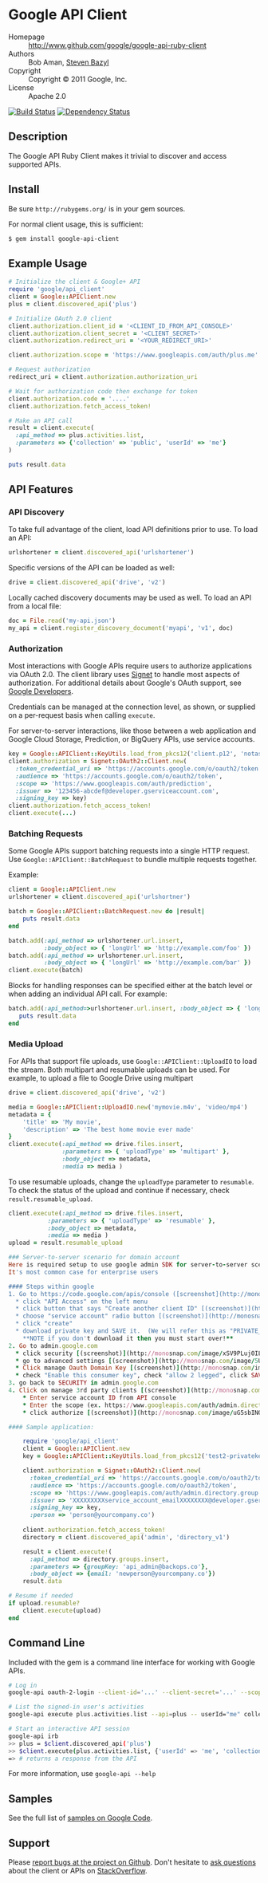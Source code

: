 # Google API Client

<dl>
  <dt>Homepage</dt><dd><a href="http://www.github.com/google/google-api-ruby-client">http://www.github.com/google/google-api-ruby-client</a></dd>
  <dt>Authors</dt><dd>Bob Aman, <a href="mailto:sbazyl@google.com">Steven Bazyl</a></dd>
  <dt>Copyright</dt><dd>Copyright © 2011 Google, Inc.</dd>
  <dt>License</dt><dd>Apache 2.0</dd>
</dl>

[![Build Status](https://secure.travis-ci.org/google/google-api-ruby-client.png)](http://travis-ci.org/google/google-api-ruby-client)
[![Dependency Status](https://gemnasium.com/google/google-api-ruby-client.png)](https://gemnasium.com/google/google-api-ruby-client)

## Description

The Google API Ruby Client makes it trivial to discover and access supported
APIs.

## Install

Be sure `http://rubygems.org/` is in your gem sources.

For normal client usage, this is sufficient:

```bash
$ gem install google-api-client
```

## Example Usage

```ruby
# Initialize the client & Google+ API
require 'google/api_client'
client = Google::APIClient.new
plus = client.discovered_api('plus')

# Initialize OAuth 2.0 client
client.authorization.client_id = '<CLIENT_ID_FROM_API_CONSOLE>'
client.authorization.client_secret = '<CLIENT_SECRET>'
client.authorization.redirect_uri = '<YOUR_REDIRECT_URI>'

client.authorization.scope = 'https://www.googleapis.com/auth/plus.me'

# Request authorization
redirect_uri = client.authorization.authorization_uri

# Wait for authorization code then exchange for token
client.authorization.code = '....'
client.authorization.fetch_access_token!

# Make an API call
result = client.execute(
  :api_method => plus.activities.list,
  :parameters => {'collection' => 'public', 'userId' => 'me'}
)

puts result.data
```

## API Features

### API Discovery

To take full advantage of the client, load API definitions prior to use. To load an API:

```ruby
urlshortener = client.discovered_api('urlshortener')
```

Specific versions of the API can be loaded as well:

```ruby
drive = client.discovered_api('drive', 'v2')
```

Locally cached discovery documents may be used as well. To load an API from a local file:

```ruby
doc = File.read('my-api.json')
my_api = client.register_discovery_document('myapi', 'v1', doc)
```

### Authorization

Most interactions with Google APIs require users to authorize applications via OAuth 2.0. The client library uses [Signet](https://github.com/google/signet) to handle most aspects of authorization. For additional details about Google's OAuth support, see [Google Developers](https://developers.google.com/accounts/docs/OAuth2).

Credentials can be managed at the connection level, as shown, or supplied on a per-request basis when calling `execute`.

For server-to-server interactions, like those between a web application and Google Cloud Storage, Prediction, or BigQuery APIs, use service accounts.

```ruby
key = Google::APIClient::KeyUtils.load_from_pkcs12('client.p12', 'notasecret')
client.authorization = Signet::OAuth2::Client.new(
  :token_credential_uri => 'https://accounts.google.com/o/oauth2/token',
  :audience => 'https://accounts.google.com/o/oauth2/token',
  :scope => 'https://www.googleapis.com/auth/prediction',
  :issuer => '123456-abcdef@developer.gserviceaccount.com',
  :signing_key => key)
client.authorization.fetch_access_token!
client.execute(...)
```

### Batching Requests

Some Google APIs support batching requests into a single HTTP request. Use `Google::APIClient::BatchRequest`
to bundle multiple requests together.

Example:

```ruby
client = Google::APIClient.new
urlshortener = client.discovered_api('urlshortner')

batch = Google::APIClient::BatchRequest.new do |result|
    puts result.data
end

batch.add(:api_method => urlshortener.url.insert,
          :body_object => { 'longUrl' => 'http://example.com/foo' })
batch.add(:api_method => urlshortener.url.insert,
          :body_object => { 'longUrl' => 'http://example.com/bar' })
client.execute(batch)
```

Blocks for handling responses can be specified either at the batch level or when adding an individual API call. For example:

```ruby
batch.add(:api_method=>urlshortener.url.insert, :body_object => { 'longUrl' => 'http://example.com/bar' }) do |result|
   puts result.data
end
```

### Media Upload

For APIs that support file uploads, use `Google::APIClient::UploadIO` to load the stream. Both multipart and resumable
uploads can be used. For example, to upload a file to Google Drive using multipart

```ruby
drive = client.discovered_api('drive', 'v2')

media = Google::APIClient::UploadIO.new('mymovie.m4v', 'video/mp4')
metadata = {
    'title' => 'My movie',
    'description' => 'The best home movie ever made'
}
client.execute(:api_method => drive.files.insert,
               :parameters => { 'uploadType' => 'multipart' },
               :body_object => metadata,
               :media => media )
```

To use resumable uploads, change the `uploadType` parameter to `resumable`. To check the status of the upload
and continue if necessary, check `result.resumable_upload`.

```ruby
client.execute(:api_method => drive.files.insert,
           :parameters => { 'uploadType' => 'resumable' },
           :body_object => metadata,
           :media => media )
upload = result.resumable_upload

### Server-to-server scenario for domain account
Here is required setup to use google admin SDK for server-to-server scenario (without involving 3-rd party user for authorization) for domain account.
It's most common case for enterprise users

#### Steps within google
1. Go to https://code.google.com/apis/console ([screenshot](http://monosnap.com/image/ztpKjmmAl7Nc5Zgk8oLpvWkG9))
  * click "API Access" on the left menu
  * click button that says "Create another client ID" [(screenshot)](http://monosnap.com/image/G30mxsPfwfOUaZmnlRMW0AFtJ) or [(screenshot)](http://monosnap.com/image/FCEYuVS8ekzuQQCZRmQUZ2OnO)
  * choose "service account" radio button [(screenshot)](http://monosnap.com/image/YIhIwTTgeSd36Tn3SCFlsQ8Pd)
  * click "create"
  * download private key and SAVE it.  (We will refer this as "PRIVATE_KEY") [(screenshot)](http://monosnap.com/image/gtAgswPpUuPpn3QVk5U5LaCR9)  
    **NOTE if you don't download it then you must start over!**
2. Go to admin.google.com
  * click security [(screenshot)](http://monosnap.com/image/xSV9PLuj0ILkm2JJ6cvFTCBaC)
  * go to advanced settings [(screenshot)](http://monosnap.com/image/5UaPIh1Exjl3DmgOJTX42ZDsu)
  * Click manage Oauth Domain Key [(screenshot)](http://monosnap.com/image/xrjil9IwuY2OrXEg1kzBMR8wg)
  * check "Enable this consumer key", check "allow 2 legged", click SAVE [(screenshot)](http://monosnap.com/image/TSH3HPTkxM79NICSYk4PgLwng)
3. go back to SECURITY in admin.google.com
4. Click on manage 3rd party clients [(screenshot)](http://monosnap.com/image/j1DIe4RHMV5iN2tCEJhP0nG2Y)
    * Enter service account ID from API console
    * Enter the scope (ex. https://www.googleapis.com/auth/admin.directory.group)
    * click authorize [(screenshot)](http://monosnap.com/image/uG5sbINQIxTE41OFJep5v0Xli)

#### Sample application:

    require 'google/api_client'
    client = Google::APIClient.new
    key = Google::APIClient::KeyUtils.load_from_pkcs12('test2-privatekey.p12', 'notasecret')

    client.authorization = Signet::OAuth2::Client.new(
      :token_credential_uri => 'https://accounts.google.com/o/oauth2/token',
      :audience => 'https://accounts.google.com/o/oauth2/token',
      :scope => 'https://www.googleapis.com/auth/admin.directory.group',
      :issuer => 'XXXXXXXXXservice_account_emailXXXXXXXX@developer.gserviceaccount.com',
      :signing_key => key,
      :person => 'person@yourcompany.co')
  
    client.authorization.fetch_access_token!
    directory = client.discovered_api('admin', 'directory_v1')

    result = client.execute!(
      :api_method => directory.groups.insert,
      :parameters => {groupKey: 'api_admin@backops.co'},
      :body_object => {email: 'newperson@yourcompany.co'})
    result.data

# Resume if needed
if upload.resumable?
    client.execute(upload)
end
```

## Command Line

Included with the gem is a command line interface for working with Google APIs.

```bash
# Log in
google-api oauth-2-login --client-id='...' --client-secret='...' --scope="https://www.googleapis.com/auth/plus.me"

# List the signed-in user's activities
google-api execute plus.activities.list --api=plus -- userId="me" collection="public"

# Start an interactive API session
google-api irb
>> plus = $client.discovered_api('plus')
>> $client.execute(plus.activities.list, {'userId' => 'me', 'collection' => 'public'})
=> # returns a response from the API
```

For more information, use `google-api --help`

## Samples

See the full list of [samples on Google Code](http://code.google.com/p/google-api-ruby-client/source/browse?repo=samples).


## Support

Please [report bugs at the project on Github](https://github.com/google/google-api-ruby-client/issues). Don't hesitate to [ask questions](http://stackoverflow.com/questions/tagged/google-api-ruby-client) about the client or APIs on [StackOverflow](http://stackoverflow.com).
